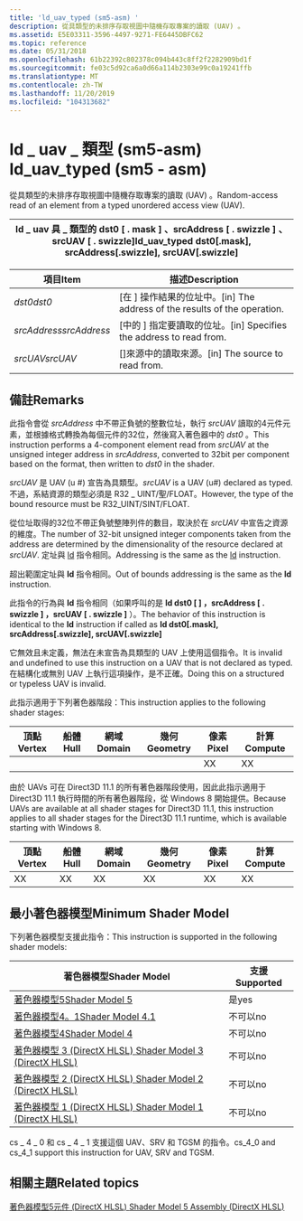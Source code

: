 ```yaml
---
title: 'ld_uav_typed (sm5-asm) '
description: 從具類型的未排序存取視圖中隨機存取專案的讀取 (UAV) 。
ms.assetid: E5E03311-3596-4497-9271-FE6445DBFC62
ms.topic: reference
ms.date: 05/31/2018
ms.openlocfilehash: 61b22392c802378c094b443c8ff2f2282909bd1f
ms.sourcegitcommit: fe03c5d92ca6a0d66a114b2303e99c0a19241ffb
ms.translationtype: MT
ms.contentlocale: zh-TW
ms.lasthandoff: 11/20/2019
ms.locfileid: "104313682"
---
```

# <a name="ld_uav_typed-sm5---asm"></a><span data-ttu-id="1a665-103">ld \_ uav \_ 類型 (sm5-asm) </span><span class="sxs-lookup"><span data-stu-id="1a665-103">ld\_uav\_typed (sm5 - asm)</span></span>

<span data-ttu-id="1a665-104">從具類型的未排序存取視圖中隨機存取專案的讀取 (UAV) 。</span><span class="sxs-lookup"><span data-stu-id="1a665-104">Random-access read of an element from a typed unordered access view (UAV).</span></span>



| <span data-ttu-id="1a665-105">ld \_ uav 具 \_ 類型的 dst0 \[ . mask \] 、srcAddress \[ . swizzle \] 、srcUAV \[ . swizzle\]</span><span class="sxs-lookup"><span data-stu-id="1a665-105">ld\_uav\_typed dst0\[.mask\], srcAddress\[.swizzle\], srcUAV\[.swizzle\]</span></span> |
|--------------------------------------------------------------------------|



 



| <span data-ttu-id="1a665-106">項目</span><span class="sxs-lookup"><span data-stu-id="1a665-106">Item</span></span>                                                                                                           | <span data-ttu-id="1a665-107">描述</span><span class="sxs-lookup"><span data-stu-id="1a665-107">Description</span></span>                                                    |
|----------------------------------------------------------------------------------------------------------------|----------------------------------------------------------------|
| <span data-ttu-id="1a665-108"><span id="dst0"></span><span id="DST0"></span>*dst0*</span><span class="sxs-lookup"><span data-stu-id="1a665-108"><span id="dst0"></span><span id="DST0"></span>*dst0*</span></span><br/>                                                | <span data-ttu-id="1a665-109">\[在 \] 操作結果的位址中。</span><span class="sxs-lookup"><span data-stu-id="1a665-109">\[in\] The address of the results of the operation.</span></span><br/> |
| <span data-ttu-id="1a665-110"><span id="srcAddress"></span><span id="srcaddress"></span><span id="SRCADDRESS"></span>*srcAddress*</span><span class="sxs-lookup"><span data-stu-id="1a665-110"><span id="srcAddress"></span><span id="srcaddress"></span><span id="SRCADDRESS"></span>*srcAddress*</span></span><br/> | <span data-ttu-id="1a665-111">\[中的 \] 指定要讀取的位址。</span><span class="sxs-lookup"><span data-stu-id="1a665-111">\[in\] Specifies the address to read from.</span></span><br/>          |
| <span data-ttu-id="1a665-112"><span id="srcUAV"></span><span id="srcuav"></span><span id="SRCUAV"></span>*srcUAV*</span><span class="sxs-lookup"><span data-stu-id="1a665-112"><span id="srcUAV"></span><span id="srcuav"></span><span id="SRCUAV"></span>*srcUAV*</span></span><br/>                 | <span data-ttu-id="1a665-113">\[\]來源中的讀取來源。</span><span class="sxs-lookup"><span data-stu-id="1a665-113">\[in\] The source to read from.</span></span> <br/>                    |



 

## <a name="remarks"></a><span data-ttu-id="1a665-114">備註</span><span class="sxs-lookup"><span data-stu-id="1a665-114">Remarks</span></span>

<span data-ttu-id="1a665-115">此指令會從 *srcAddress* 中不帶正負號的整數位址，執行 *srcUAV* 讀取的4元件元素，並根據格式轉換為每個元件的32位，然後寫入著色器中的 *dst0* 。</span><span class="sxs-lookup"><span data-stu-id="1a665-115">This instruction performs a 4-component element read from *srcUAV* at the unsigned integer address in *srcAddress*, converted to 32bit per component based on the format, then written to *dst0* in the shader.</span></span>

<span data-ttu-id="1a665-116">*srcUAV* 是 UAV (u \#) 宣告為具類型。</span><span class="sxs-lookup"><span data-stu-id="1a665-116">*srcUAV* is a UAV (u\#) declared as typed.</span></span> <span data-ttu-id="1a665-117">不過，系結資源的類型必須是 R32 \_ UINT/聖/FLOAT。</span><span class="sxs-lookup"><span data-stu-id="1a665-117">However, the type of the bound resource must be R32\_UINT/SINT/FLOAT.</span></span>

<span data-ttu-id="1a665-118">從位址取得的32位不帶正負號整陣列件的數目，取決於在 *srcUAV* 中宣告之資源的維度。</span><span class="sxs-lookup"><span data-stu-id="1a665-118">The number of 32-bit unsigned integer components taken from the address are determined by the dimensionality of the resource declared at *srcUAV*.</span></span> <span data-ttu-id="1a665-119">定址與 [ld](ld--sm4---asm-.md) 指令相同。</span><span class="sxs-lookup"><span data-stu-id="1a665-119">Addressing is the same as the [ld](ld--sm4---asm-.md) instruction.</span></span>

<span data-ttu-id="1a665-120">超出範圍定址與 **ld** 指令相同。</span><span class="sxs-lookup"><span data-stu-id="1a665-120">Out of bounds addressing is the same as the **ld** instruction.</span></span>

<span data-ttu-id="1a665-121">此指令的行為與 **ld** 指令相同（如果呼叫的是 **ld dst0 \[ \] ，srcAddress \[ . swizzle \] ，srcUAV \[ . swizzle \]** ）。</span><span class="sxs-lookup"><span data-stu-id="1a665-121">The behavior of this instruction is identical to the **ld** instruction if called as **ld dst0\[.mask\], srcAddress\[.swizzle\], srcUAV\[.swizzle\]**</span></span>

<span data-ttu-id="1a665-122">它無效且未定義，無法在未宣告為具類型的 UAV 上使用這個指令。</span><span class="sxs-lookup"><span data-stu-id="1a665-122">It is invalid and undefined to use this instruction on a UAV that is not declared as typed.</span></span> <span data-ttu-id="1a665-123">在結構化或無別 UAV 上執行這項操作，是不正確。</span><span class="sxs-lookup"><span data-stu-id="1a665-123">Doing this on a structured or typeless UAV is invalid.</span></span>

<span data-ttu-id="1a665-124">此指示適用于下列著色器階段：</span><span class="sxs-lookup"><span data-stu-id="1a665-124">This instruction applies to the following shader stages:</span></span>



| <span data-ttu-id="1a665-125">頂點</span><span class="sxs-lookup"><span data-stu-id="1a665-125">Vertex</span></span> | <span data-ttu-id="1a665-126">船體</span><span class="sxs-lookup"><span data-stu-id="1a665-126">Hull</span></span> | <span data-ttu-id="1a665-127">網域</span><span class="sxs-lookup"><span data-stu-id="1a665-127">Domain</span></span> | <span data-ttu-id="1a665-128">幾何</span><span class="sxs-lookup"><span data-stu-id="1a665-128">Geometry</span></span> | <span data-ttu-id="1a665-129">像素</span><span class="sxs-lookup"><span data-stu-id="1a665-129">Pixel</span></span> | <span data-ttu-id="1a665-130">計算</span><span class="sxs-lookup"><span data-stu-id="1a665-130">Compute</span></span> |
|--------|------|--------|----------|-------|---------|
|        |      |        |          | <span data-ttu-id="1a665-131">X</span><span class="sxs-lookup"><span data-stu-id="1a665-131">X</span></span>     | <span data-ttu-id="1a665-132">X</span><span class="sxs-lookup"><span data-stu-id="1a665-132">X</span></span>       |



 

<span data-ttu-id="1a665-133">由於 UAVs 可在 Direct3D 11.1 的所有著色器階段使用，因此此指示適用于 Direct3D 11.1 執行時間的所有著色器階段，從 Windows 8 開始提供。</span><span class="sxs-lookup"><span data-stu-id="1a665-133">Because UAVs are available at all shader stages for Direct3D 11.1, this instruction applies to all shader stages for the Direct3D 11.1 runtime, which is available starting with Windows 8.</span></span>



| <span data-ttu-id="1a665-134">頂點</span><span class="sxs-lookup"><span data-stu-id="1a665-134">Vertex</span></span> | <span data-ttu-id="1a665-135">船體</span><span class="sxs-lookup"><span data-stu-id="1a665-135">Hull</span></span> | <span data-ttu-id="1a665-136">網域</span><span class="sxs-lookup"><span data-stu-id="1a665-136">Domain</span></span> | <span data-ttu-id="1a665-137">幾何</span><span class="sxs-lookup"><span data-stu-id="1a665-137">Geometry</span></span> | <span data-ttu-id="1a665-138">像素</span><span class="sxs-lookup"><span data-stu-id="1a665-138">Pixel</span></span> | <span data-ttu-id="1a665-139">計算</span><span class="sxs-lookup"><span data-stu-id="1a665-139">Compute</span></span> |
|--------|------|--------|----------|-------|---------|
| <span data-ttu-id="1a665-140">X</span><span class="sxs-lookup"><span data-stu-id="1a665-140">X</span></span>      | <span data-ttu-id="1a665-141">X</span><span class="sxs-lookup"><span data-stu-id="1a665-141">X</span></span>    | <span data-ttu-id="1a665-142">X</span><span class="sxs-lookup"><span data-stu-id="1a665-142">X</span></span>      | <span data-ttu-id="1a665-143">X</span><span class="sxs-lookup"><span data-stu-id="1a665-143">X</span></span>        | <span data-ttu-id="1a665-144">X</span><span class="sxs-lookup"><span data-stu-id="1a665-144">X</span></span>     | <span data-ttu-id="1a665-145">X</span><span class="sxs-lookup"><span data-stu-id="1a665-145">X</span></span>       |



 

## <a name="minimum-shader-model"></a><span data-ttu-id="1a665-146">最小著色器模型</span><span class="sxs-lookup"><span data-stu-id="1a665-146">Minimum Shader Model</span></span>

<span data-ttu-id="1a665-147">下列著色器模型支援此指令：</span><span class="sxs-lookup"><span data-stu-id="1a665-147">This instruction is supported in the following shader models:</span></span>



| <span data-ttu-id="1a665-148">著色器模型</span><span class="sxs-lookup"><span data-stu-id="1a665-148">Shader Model</span></span>                                              | <span data-ttu-id="1a665-149">支援</span><span class="sxs-lookup"><span data-stu-id="1a665-149">Supported</span></span> |
|-----------------------------------------------------------|-----------|
| [<span data-ttu-id="1a665-150">著色器模型5</span><span class="sxs-lookup"><span data-stu-id="1a665-150">Shader Model 5</span></span>](d3d11-graphics-reference-sm5.md)        | <span data-ttu-id="1a665-151">是</span><span class="sxs-lookup"><span data-stu-id="1a665-151">yes</span></span>       |
| [<span data-ttu-id="1a665-152">著色器模型4。1</span><span class="sxs-lookup"><span data-stu-id="1a665-152">Shader Model 4.1</span></span>](dx-graphics-hlsl-sm4.md)              | <span data-ttu-id="1a665-153">不可以</span><span class="sxs-lookup"><span data-stu-id="1a665-153">no</span></span>        |
| [<span data-ttu-id="1a665-154">著色器模型4</span><span class="sxs-lookup"><span data-stu-id="1a665-154">Shader Model 4</span></span>](dx-graphics-hlsl-sm4.md)                | <span data-ttu-id="1a665-155">不可以</span><span class="sxs-lookup"><span data-stu-id="1a665-155">no</span></span>        |
| [<span data-ttu-id="1a665-156">著色器模型 3 (DirectX HLSL) </span><span class="sxs-lookup"><span data-stu-id="1a665-156">Shader Model 3 (DirectX HLSL)</span></span>](dx-graphics-hlsl-sm3.md) | <span data-ttu-id="1a665-157">不可以</span><span class="sxs-lookup"><span data-stu-id="1a665-157">no</span></span>        |
| [<span data-ttu-id="1a665-158">著色器模型 2 (DirectX HLSL) </span><span class="sxs-lookup"><span data-stu-id="1a665-158">Shader Model 2 (DirectX HLSL)</span></span>](dx-graphics-hlsl-sm2.md) | <span data-ttu-id="1a665-159">不可以</span><span class="sxs-lookup"><span data-stu-id="1a665-159">no</span></span>        |
| [<span data-ttu-id="1a665-160">著色器模型 1 (DirectX HLSL) </span><span class="sxs-lookup"><span data-stu-id="1a665-160">Shader Model 1 (DirectX HLSL)</span></span>](dx-graphics-hlsl-sm1.md) | <span data-ttu-id="1a665-161">不可以</span><span class="sxs-lookup"><span data-stu-id="1a665-161">no</span></span>        |



 

<span data-ttu-id="1a665-162">cs \_ 4 \_ 0 和 cs \_ 4 \_ 1 支援這個 UAV、SRV 和 TGSM 的指令。</span><span class="sxs-lookup"><span data-stu-id="1a665-162">cs\_4\_0 and cs\_4\_1 support this instruction for UAV, SRV and TGSM.</span></span>

## <a name="related-topics"></a><span data-ttu-id="1a665-163">相關主題</span><span class="sxs-lookup"><span data-stu-id="1a665-163">Related topics</span></span>

<dl> <dt>

[<span data-ttu-id="1a665-164">著色器模型5元件 (DirectX HLSL) </span><span class="sxs-lookup"><span data-stu-id="1a665-164">Shader Model 5 Assembly (DirectX HLSL)</span></span>](shader-model-5-assembly--directx-hlsl-.md)
</dt> </dl>

 

 





